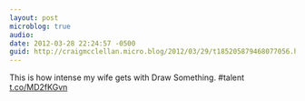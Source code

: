 ```yaml
---
layout: post
microblog: true
audio: 
date: 2012-03-28 22:24:57 -0500
guid: http://craigmcclellan.micro.blog/2012/03/29/t185205879468077056.html
---
```

This is how intense my wife gets with Draw Something. #talent [t.co/MD2fKGvn](http://t.co/MD2fKGvn)
